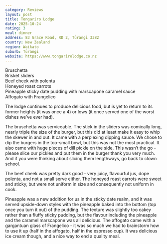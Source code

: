 ```yaml
---
category: Reviews
layout: post
title: Tongariro Lodge
date: 2025-10-24
rating: 3
meal: dinner
address: 83 Grace Road, RD 2, Tūrangi 3382
country: New Zealand
region: Waikato
suburb: Tūrangi
website: https://www.tongarirolodge.co.nz
---
```

Bruschetta  
Brisket sliders  
Beef cheek with polenta  
Honeyed roast carrots  
Pineapple sticky date pudding with marscapone caramel sauce  
Affogato with Frangelico  

The lodge continues to produce delicious food, but is yet to return to its former heights (it was once a 4) or lows (it once served one of the worst dishes we’ve ever had). 

The bruschetta was serviceable. The stick in the sliders was comically long, nearly triple the size of the burger, but this did at least make it easy to whip the skewer in and out. It came with a perplexing dipping sauce. We chose to dip the burgers in the too-small bowl, but this was not the most practical. It also came with huge pieces of dill pickle on the side. This wasn’t the go - please slice our pickles and put them in the burger thank you very much. And if you were thinking about slicing them lengthways, go back to clown school. 

The beef cheek was pretty dark good - very juicy, flavourful jus, dope polenta, and not a small serve either. The honeyed roast carrots were sweet and sticky, but were not uniform in size and consequently not uniform in cook. 

Pineapple was a new addition for us in the sticky date realm, and it was served upside-down styles with the pineapple baked into the bottom (top once you turn it out) of the pudding. The texture was slightly too cakey rather than a fluffy sticky pudding, but the flavour including the pineapple and the caramel marscapone was all delicious. The affogato came with a gargantuan glass of Frangelico - it was so much we had to brainstorm how to use it up (half in the affogato, half in the espresso cup). It was delicious ice cream though, and a nice way to end a quality meal. 
